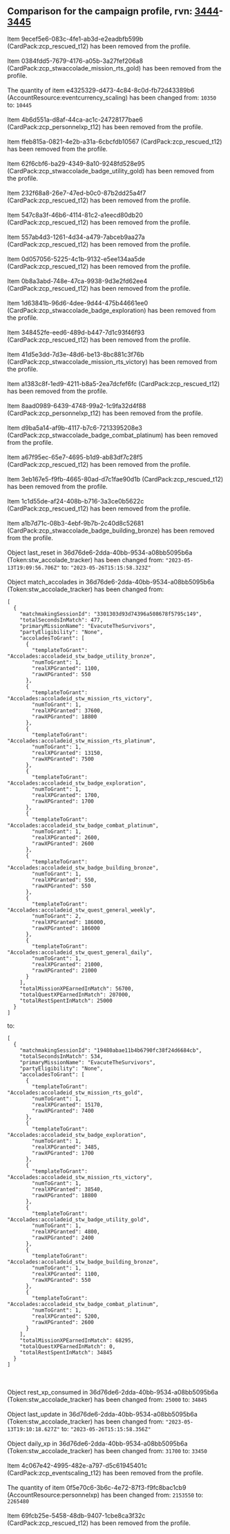 ## Comparison for the campaign profile, rvn: [3444](https://github.com/PRO100KatYT/FortniteProfileRevisions/tree/main/profiles/campaign/3444%20campaign.json)-[3445](https://github.com/PRO100KatYT/FortniteProfileRevisions/tree/main/profiles/campaign/3445%20campaign.json)

Item 9ecef5e6-083c-4fe1-ab3d-e2eadbfb599b (CardPack:zcp_rescued_t12) has been removed from the profile.
<br><br>
Item 0384fdd5-7679-4176-a05b-3a27fef206a8 (CardPack:zcp_stwaccolade_mission_rts_gold) has been removed from the profile.
<br><br>
The quantity of item e4325329-d473-4c84-8c0d-fb72d43389b6 (AccountResource:eventcurrency_scaling) has been changed from: `10350` to: `10445`
<br><br>
Item 4b6d551a-d8af-44ca-ac1c-24728177bae6 (CardPack:zcp_personnelxp_t12) has been removed from the profile.
<br><br>
Item ffeb815a-0821-4e2b-a31a-6cbcfdb10567 (CardPack:zcp_rescued_t12) has been removed from the profile.
<br><br>
Item 62f6cbf6-ba29-4349-8a10-9248fd528e95 (CardPack:zcp_stwaccolade_badge_utility_gold) has been removed from the profile.
<br><br>
Item 232f68a8-26e7-47ed-b0c0-87b2dd25a4f7 (CardPack:zcp_rescued_t12) has been removed from the profile.
<br><br>
Item 547c8a3f-46b6-4114-81c2-a1eecd80db20 (CardPack:zcp_rescued_t12) has been removed from the profile.
<br><br>
Item 557ab4d3-1261-4d34-a479-7abceb9aa27a (CardPack:zcp_rescued_t12) has been removed from the profile.
<br><br>
Item 0d057056-5225-4c1b-9132-e5ee134aa5de (CardPack:zcp_rescued_t12) has been removed from the profile.
<br><br>
Item 0b8a3abd-748e-47ca-9938-9d3e2fd62ee4 (CardPack:zcp_rescued_t12) has been removed from the profile.
<br><br>
Item 1d63841b-96d6-4dee-9d44-475b44661ee0 (CardPack:zcp_stwaccolade_badge_exploration) has been removed from the profile.
<br><br>
Item 348452fe-eed6-489d-b447-7d1c93f46f93 (CardPack:zcp_rescued_t12) has been removed from the profile.
<br><br>
Item 41d5e3dd-7d3e-48d6-be13-8bc881c3f76b (CardPack:zcp_stwaccolade_mission_rts_victory) has been removed from the profile.
<br><br>
Item a1383c8f-1ed9-4211-b8a5-2ea7dcfef6fc (CardPack:zcp_rescued_t12) has been removed from the profile.
<br><br>
Item 8aad0989-6439-4748-99a2-1c9fa32d4f88 (CardPack:zcp_personnelxp_t12) has been removed from the profile.
<br><br>
Item d9ba5a14-af9b-4117-b7c6-7213395208e3 (CardPack:zcp_stwaccolade_badge_combat_platinum) has been removed from the profile.
<br><br>
Item a67f95ec-65e7-4695-b1d9-ab83df7c28f5 (CardPack:zcp_rescued_t12) has been removed from the profile.
<br><br>
Item 3eb167e5-f9fb-4665-80ad-d7c1fae90d1b (CardPack:zcp_rescued_t12) has been removed from the profile.
<br><br>
Item 1c1d55de-af24-408b-b716-3a3ce0b5622c (CardPack:zcp_rescued_t12) has been removed from the profile.
<br><br>
Item a1b7d71c-08b3-4ebf-9b7b-2c40d8c52681 (CardPack:zcp_stwaccolade_badge_building_bronze) has been removed from the profile.
<br><br>
Object last_reset in 36d76de6-2dda-40bb-9534-a08bb5095b6a (Token:stw_accolade_tracker) has been changed from: `"2023-05-13T19:09:56.706Z"` to: `"2023-05-26T15:15:58.323Z"`
<br><br>
Object match_accolades in 36d76de6-2dda-40bb-9534-a08bb5095b6a (Token:stw_accolade_tracker) has been changed from:

```
[
  {
    "matchmakingSessionId": "3301303d93d74396a508678f5795c149",
    "totalSecondsInMatch": 477,
    "primaryMissionName": "EvacuteTheSurvivors",
    "partyEligibility": "None",
    "accoladesToGrant": [
      {
        "templateToGrant": "Accolades:accoladeid_stw_badge_utility_bronze",
        "numToGrant": 1,
        "realXPGranted": 1100,
        "rawXPGranted": 550
      },
      {
        "templateToGrant": "Accolades:accoladeid_stw_mission_rts_victory",
        "numToGrant": 1,
        "realXPGranted": 37600,
        "rawXPGranted": 18800
      },
      {
        "templateToGrant": "Accolades:accoladeid_stw_mission_rts_platinum",
        "numToGrant": 1,
        "realXPGranted": 13150,
        "rawXPGranted": 7500
      },
      {
        "templateToGrant": "Accolades:accoladeid_stw_badge_exploration",
        "numToGrant": 1,
        "realXPGranted": 1700,
        "rawXPGranted": 1700
      },
      {
        "templateToGrant": "Accolades:accoladeid_stw_badge_combat_platinum",
        "numToGrant": 1,
        "realXPGranted": 2600,
        "rawXPGranted": 2600
      },
      {
        "templateToGrant": "Accolades:accoladeid_stw_badge_building_bronze",
        "numToGrant": 1,
        "realXPGranted": 550,
        "rawXPGranted": 550
      },
      {
        "templateToGrant": "Accolades:accoladeid_stw_quest_general_weekly",
        "numToGrant": 2,
        "realXPGranted": 186000,
        "rawXPGranted": 186000
      },
      {
        "templateToGrant": "Accolades:accoladeid_stw_quest_general_daily",
        "numToGrant": 1,
        "realXPGranted": 21000,
        "rawXPGranted": 21000
      }
    ],
    "totalMissionXPEarnedInMatch": 56700,
    "totalQuestXPEarnedInMatch": 207000,
    "totalRestSpentInMatch": 25000
  }
]
```

to:

```
[
  {
    "matchmakingSessionId": "19480abae11b4b6790fc38f24d6684cb",
    "totalSecondsInMatch": 534,
    "primaryMissionName": "EvacuteTheSurvivors",
    "partyEligibility": "None",
    "accoladesToGrant": [
      {
        "templateToGrant": "Accolades:accoladeid_stw_mission_rts_gold",
        "numToGrant": 1,
        "realXPGranted": 15170,
        "rawXPGranted": 7400
      },
      {
        "templateToGrant": "Accolades:accoladeid_stw_badge_exploration",
        "numToGrant": 1,
        "realXPGranted": 3485,
        "rawXPGranted": 1700
      },
      {
        "templateToGrant": "Accolades:accoladeid_stw_mission_rts_victory",
        "numToGrant": 1,
        "realXPGranted": 38540,
        "rawXPGranted": 18800
      },
      {
        "templateToGrant": "Accolades:accoladeid_stw_badge_utility_gold",
        "numToGrant": 1,
        "realXPGranted": 4800,
        "rawXPGranted": 2400
      },
      {
        "templateToGrant": "Accolades:accoladeid_stw_badge_building_bronze",
        "numToGrant": 1,
        "realXPGranted": 1100,
        "rawXPGranted": 550
      },
      {
        "templateToGrant": "Accolades:accoladeid_stw_badge_combat_platinum",
        "numToGrant": 1,
        "realXPGranted": 5200,
        "rawXPGranted": 2600
      }
    ],
    "totalMissionXPEarnedInMatch": 68295,
    "totalQuestXPEarnedInMatch": 0,
    "totalRestSpentInMatch": 34845
  }
]
```

<br><br>
Object rest_xp_consumed in 36d76de6-2dda-40bb-9534-a08bb5095b6a (Token:stw_accolade_tracker) has been changed from: `25000` to: `34845`
<br><br>
Object last_update in 36d76de6-2dda-40bb-9534-a08bb5095b6a (Token:stw_accolade_tracker) has been changed from: `"2023-05-13T19:10:18.627Z"` to: `"2023-05-26T15:15:58.356Z"`
<br><br>
Object daily_xp in 36d76de6-2dda-40bb-9534-a08bb5095b6a (Token:stw_accolade_tracker) has been changed from: `31700` to: `33450`
<br><br>
Item 4c067e42-4995-482e-a797-d5c61945401c (CardPack:zcp_eventscaling_t12) has been removed from the profile.
<br><br>
The quantity of item 0f5e70c6-3b6c-4e72-87f3-f9fc8bac1cb9 (AccountResource:personnelxp) has been changed from: `2153550` to: `2265480`
<br><br>
Item 69fcb25e-5458-48db-9407-1cbe8ca3f32c (CardPack:zcp_rescued_t12) has been removed from the profile.
<br><br>
